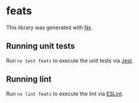 # feats

This library was generated with [Nx](https://nx.dev).

## Running unit tests

Run `nx test feats` to execute the unit tests via [Jest](https://jestjs.io).

## Running lint

Run `nx lint feats` to execute the lint via [ESLint](https://eslint.org/).
